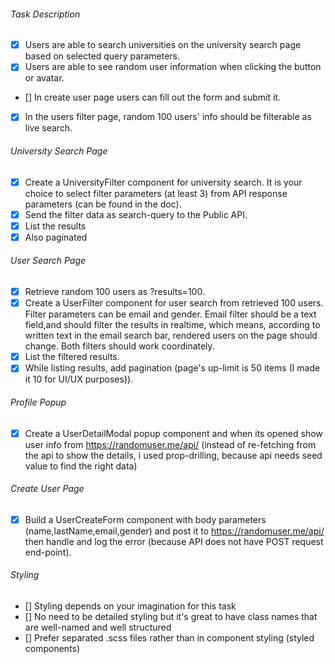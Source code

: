 ###### Task Description

- [x] Users are able to search universities on the university search page based on selected query parameters.
- [x] Users are able to see random user information when clicking the button or avatar.
- [] In create user page users can fill out the form and submit it.
- [x] In the users filter page, random 100 users' info should be filterable as live search.

###### University Search Page

- [x] Create a UniversityFilter component for university search. It is your choice to select filter parameters (at least 3) from API response parameters (can be found in the doc).
- [x] Send the filter data as search-query to the Public API.
- [x] List the results
- [x] Also paginated

###### User Search Page

- [x] Retrieve random 100 users as ?results=100.
- [x] Create a UserFilter component for user search from retrieved 100 users. Filter parameters can be email and gender. Email filter should be a text field,and
      should filter the results in realtime, which means, according to written text in the email search bar, rendered users on the page should change. Both filters should work
      coordinately.
- [x] List the filtered results.
- [x] While listing results, add pagination (page's up-limit is 50 items (I made it 10 for UI/UX purposes)).

###### Profile Popup

- [x] Create a UserDetailModal popup component and when its opened show user info from https://randomuser.me/api/ (instead of re-fetching from the api to show the details, i used prop-drilling, because api needs seed value to find the right data)

###### Create User Page

- [x] Build a UserCreateForm component with body parameters (name,lastName,email,gender) and post it to https://randomuser.me/api/ then handle and log the error (because API does not have POST request end-point).

###### Styling

- [] Styling depends on your imagination for this task
- [] No need to be detailed styling but it's great to have class names that are well-named and well structured
- [] Prefer separated .scss files rather than in component styling (styled components)
